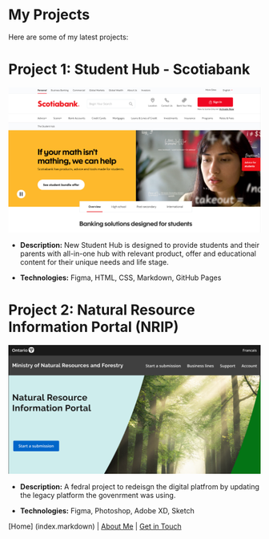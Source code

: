 # My Projects
Here are some of my latest projects:

# **Project 1: Student Hub - Scotiabank**

![Student Image](images/StudentHub.png)

- **Description:** New Student Hub is designed to provide students and their parents with all-in-one hub with relevant product, offer and educational content for their unique needs and life stage.

- **Technologies:** Figma, HTML, CSS, Markdown, GitHub Pages

# Project 2: Natural Resource Information Portal (NRIP)

![NRIP Image](images/NRIP.png)

- **Description:** A fedral project to redeisgn the digital platfrom by updating the legacy platform the govenrment was using.

- **Technologies:** Figma, Photoshop, Adobe XD, Sketch

[Home] (index.markdown) | [About Me](about.markdown) | [Get in Touch](contact.markdown) 

